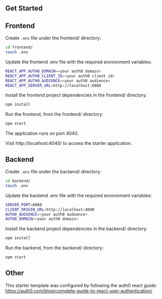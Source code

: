 ## Get Started

## Frontend

Create `.env` file under the frontend/ directory:

```bash
cd frontend/
touch .env
```

Update the frontend .env file with the required environment variables:

```bash
REACT_APP_AUTH0_DOMAIN=<your auth0 domain>
REACT_APP_AUTH0_CLIENT_ID=<your auth0 client id>
REACT_APP_AUTH0_AUDIENCE=<your auth0 audience>
REACT_APP_SERVER_URL=http://localhost:6060
```

Install the frontend project dependencies in the frontend/ directory:

```bash
npm install
```

Run the frontend, from the frontend/ directory:

```bash
npm start
```

The application runs on port 4040.

Visit http://localhost:4040/ to access the starter application.

## Backend

Create `.env` file under the backend/ directory:

```bash
cd backend/
touch .env
```

Update the backend .env file with the required environment variables:

```bash
SERVER_PORT=6060
CLIENT_ORIGIN_URL=http://localhost:4040
AUTH0_AUDIENCE=<your auth0 audience>
AUTH0_DOMAIN=<your auth0 domain>
```

Install the backend project dependencies in the backend/ directory:

```bash
npm install
```

Run the backend, from the backend/ directory:

```bash
npm start
```

## Other

This starter template was configured by following the auth0 react guide:
https://auth0.com/blog/complete-guide-to-react-user-authentication/

